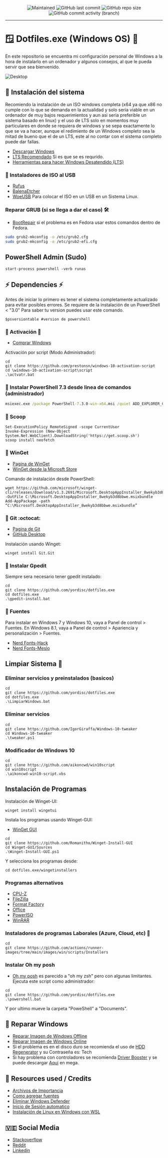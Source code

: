 <p align="center">
 
[//]: <> (site para ícones: https://shields.io/ )
 
<img alt="Maintained" src="https://img.shields.io/badge/Maintained%3F-Yes-green">
<img alt="GitHub last commit" src="https://img.shields.io/github/last-commit/yordisc/dotfiles.exe">
<img alt="GitHub repo size" src="https://img.shields.io/github/repo-size/yordisc/dotfiles.exe">
<img alt="GitHub commit activity (branch)" src="https://img.shields.io/github/commit-activity/y/yordisc/dotfiles.exe">
 
<hr>
 
#  :window: Dotfiles.exe (Windows OS) :place_of_worship:
En este repositorio se encuentra mi configuración personal de Windows a la hora de instalarlo en un ordenador y algunos consejos, al que le pueda servir que sea bienvenido.
 
![Desktop](https://raw.githubusercontent.com/yordisc/dotfiles.exe/master/Desktop.png)
 
## :wrench: Instalación del sistema 
Recomiendo la instalación de un ISO windows completa (x64 ya que x86 no cumple con lo que se demanda en la actualidad y solo seria viable en un ordenador de muy bajos requerimientos y aun asi seria preferible un sistema basado en linux) y el uso de LTS solo en momentos muy particulares en donde se requiera de windows y se sepa exactamente lo que se va a hacer, aunque el redimiento de un Windows completo sea la mitad de bueno que el de un LTS, este al no contar con el sistema completo puede dar fallas.
* [Descargar Windows](https://www.microsoft.com/es-es/software-download/windows10ISO)
* [LTS Recomendado](https://phoenixliteos.com/ULTRALITE) Si es que se es requrido.
* [Herramientas para hacer Windows Desatendido (LTS)](https://mega.nz/folder/uVBGRRxA#DYbopT3ICyUjswSXt1jA_A)
### :dvd: Instaladores de ISO al USB
* [Rufus](https://rufus.ie/es/)
* [BalenaEtcher](https://www.balena.io/etcher/)
* [WoeUSB](https://github.com/WoeUSB/WoeUSB-ng) Para colocar el ISO en un USB en un Sistema Linux.
### Reparar GRUB (si se llega a dar el caso) :hammer_and_wrench:
* [BootRepair](https://bootrepair.es/)
si el problema es en Fedora usar estos comandos dentro de Fedora.
```bash
sudo grub2-mkconfig -o /etc/grub2.cfg
sudo grub2-mkconfig -o /etc/grub2-efi.cfg
```
## PowerShell Admin (Sudo)
```PS
start-process powershell -verb runas
```
## :zap: Dependencies :zap:
Antes de iniciar lo primero es tener el sistema completamente actualizado para evitar posibles errores.
Se requiere de la instalación de un PowerShell < "3.0"
Para saber tu version puedes usar este comando.
```PS
$psversiontable #version de powershell
```
### :pushpin: Activación :closed_lock_with_key:
* [Comprar Windows](https://www.microsoft.com/es-es/windows/get-windows-10)
 
 Activación por script (Modo Administrador):
```PS
cd
git clone https://github.com/prestonsn/windows-10-activation-script
cd \windows-10-activation-script\script
.\actvatr.bat
```
### :pushpin: Instalar PowerShell 7.3 desde linea de comandos (administrador)
```cmd
msiexec.exe /package PowerShell-7.3.0-win-x64.msi /quiet ADD_EXPLORER_CONTEXT_MENU_OPENPOWERSHELL=1 ADD_FILE_CONTEXT_MENU_RUNPOWERSHELL=1 ENABLE_PSREMOTING=1 REGISTER_MANIFEST=1 USE_MU=1 ENABLE_MU=1 ADD_PATH=1
```
### :pushpin: Scoop
```PS
Set-ExecutionPolicy RemoteSigned -scope CurrentUser
Invoke-Expression (New-Object System.Net.WebClient).DownloadString('https://get.scoop.sh')
scoop install neofetch
```
### :pushpin: WinGet
* [Pagina de WinGet](https://github.com/microsoft/winget-cli)
* [WinGet desde la Microsft Store](https://apps.microsoft.com/store/detail/app-installer/9NBLGGH4NNS1?hl=es-ad&gl=ad)
 
 Comando de instalación desde PowerShell:
```PS
wget https://github.com/microsoft/winget-cli/releases/download/v1.3.2691/Microsoft.DesktopAppInstaller_8wekyb3d8bbwe.msixbundle -OutFile C:\Microsoft.DesktopAppInstaller_8wekyb3d8bbwe.msixbundle
Add-AppPackage -path “C:\Microsoft.DesktopAppInstaller_8wekyb3d8bbwe.msixbundle”
```

### :pushpin: Git :octocat:
* [Pagina de Git](https://git-scm.com/download/win)
* [GitHub Desktop](https://desktop.github.com/)
 
Instalación usando Winget:
```PS
winget install Git.Git
```
### :pushpin: Instalar Gpedit
Siempre sera necesario tener gpedit instalado:
```PS
cd
git clone https://github.com/yordisc/dotfiles.exe
cd dotfiles.exe
.\gpedit-install.bat
```
### :pushpin: Fuentes
Para instalar en Windows 7 y Windows 10, vaya a Panel de control > Fuentes. En Windows 8.1, vaya a Panel de control > Apariencia y personalización > Fuentes.
* [Nerd Fonts-Hack](https://github.com/ryanoasis/nerd-fonts/releases/download/v2.2.2/Hack.zip)
* [Nerd Fonts-Meslo](https://github.com/ryanoasis/nerd-fonts/releases/download/v2.1.0/Meslo.zip)

## Limpiar Sistema :broom:
### Eliminar servicios y preinstalados (basicos)
```PS
cd
git clone https://github.com/yordisc/dotfiles.exe
cd dotfiles.exe
.\LimpiarWindows.bat
```
### Eliminar servicios
```PS
cd
git clone https://github.com/IgorGiraffa/Windows-10-tweaker
cd Windows-10-tweaker
.\tweaker.ps1
```
### Modificador de Windows 10
```PS
cd
git clone https://github.com/aikoncwd/win10script
cd win10script
.\aikoncwd-win10-script.vbs
```
## Instalación de Programas
Instalación de Winget-UI:
```PS
winget install wingetui
```
Instala los programas usando Winget-GUI:
* [WinGet GUI](https://github.com/Romanitho/Winget-Install-GUI
)
```PS
cd
git clone https://github.com/Romanitho/Winget-Install-GUI
cd Winget-GUI/Sources
.\Winget-Install-GUI.ps1
```
Y selecciona los programas desde:
```PS
cd dotfiles.exe/wingetinstallers
```
### Programas alternativos
* [CPU-Z](https://www.cpuid.com/softwares/cpu-z.html)
* [FileZilla](https://filezilla-project.org/)
* [Format Factory](http://www.pcfreetime.com/formatfactory/index.php?language=es)
* [Office](https://www.intercambiosvirtuales.org/software/office-professional-plus-2019-v1811-build-11029-20079-multilenguaje-espanol)
* [PowerISO](https://www.intercambiosvirtuales.org/software/poweriso-v8-2-multilenguaje-espanol-cree-y-edite-archivos-iso-bin-cue-daa-y-mas)
* [WinRAR](https://www.intercambiosvirtuales.org/software/winrar-v6-00-final-espanol-poderoso-compresor-en-ficheros-rar-zip)
### Instaladores de programas Laborales (Azure, Cloud, etc) :briefcase:
```PS
cd
git clone https://github.com/actions/runner-images/tree/main/images/win/scripts/Installers
```
### Instalar Oh my posh
* [Oh my posh](https://ohmyposh.dev/docs) es parecido a "oh my zsh" pero con algunas limitantes.
Ejecuta este script como administrador:
```PS
cd
git clone https://github.com/yordisc/dotfiles.exe
.\powershell.bat
```
Y por ultimo mueve la carpeta "PoweShell" a "Documents".
## :loudspeaker: Reparar Windows 
* [Reparar Imagen de Windows Offline](https://www.ubackup.com/es/windows-10/dism-offline-para-reparar-imagen.html)
* [Reparar Imagen de Windows Online](https://www.compuhoy.com/como-usar-la-herramienta-de-comando-dism-para-reparar-la-imagen-de-windows-10/)
* Si el problema es en el disco duro se recomienda el uso de [HDD Regenerator](https://www.mediafire.com/file/gamtcht4vwm1t2g/Herramientas+Reparacion+HDD.rar/file) y su Contraseña es: Tech
* Si hay problema con controladores se recomienda [Driver Booster](https://www.tecnotutoshd.net/2020/07/driver-booster-pro-7.6.html) y se puede descargar [Aqui](https://mega.nz/file/HywiFIqa#E4Q4-fmg7eIUL7YfUwRBhdKpm-FmAn52qPE6tbMjC2M) en mega.
  
## :100: Resources used / Credits
* [Archivos de Importancia](https://mega.nz/folder/uMY20YQT#NXuvM7yBzPGCmHe9IbR4-w)
* [Como agregar fuentes](https://support.microsoft.com/es-es/office/agregar-una-fuente-b7c5f17c-4426-4b53-967f-455339c564c1)
* [Eliminar Windows Defender](https://www.alitajran.com/turn-off-windows-defender-in-windows-10-permanently/)
* [Inicio de Sesión automatico](https://www.muycomputer.com/2019/03/11/iniciar-sesion-en-windows-10/)
* [Instalación de Linux en Windows con WSL](https://learn.microsoft.com/es-es/windows/wsl/install)
## :venezuela: Social Media 
* [Stackoverflow](https://stackoverflow.com/users/19875787/yordisc)
* [Reddit](https://www.reddit.com/user/yordiscujar)
* [Linkedin](https://www.linkedin.com/in/yordiscujar/)
